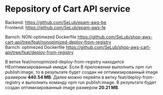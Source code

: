 # Repository of Cart API service 

Backend: https://github.com/SeLub/epam-aws-be  
Frontend: https://github.com/SeLub/epam-aws-fe   

Barnch: NON-optimezed Dockerfile https://github.com/SeLub/shop-aws-cart-api/tree/feat/nonopimized-deploy-from-registry  
Barnch: optimezed Dockerfile https://github.com/SeLub/shop-aws-cart-api/tree/feat/deploy-from-registry  

В ветке feat/nonopimized-deploy-from-registry находится НЕоптимизированный имидж. Если В приложении выполнить npm run publish:image, то в результате будет создан не оптимизированный image размером __440.54 MB__. Далее можно перейти в ветку feat/deploy-from-registry и выполнить команду npm run publish:image. В результате будет создан оптимизированный image размером __20.21 MB__.
